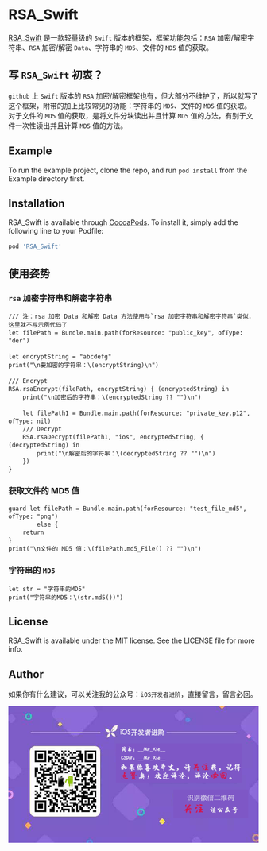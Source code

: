 # RSA_Swift

[RSA_Swift](https://github.com/821385843/RSA_Swift) 是一款轻量级的 `Swift` 版本的框架，框架功能包括：`RSA` 加密/解密字符串、`RSA` 加密/解密 `Data`、字符串的 `MD5`、文件的 `MD5` 值的获取。

## 写 `RSA_Swift` 初衷？
`github` 上 `Swift` 版本的 `RSA` 加密/解密框架也有，但大部分不维护了，所以就写了这个框架，附带的加上比较常见的功能：字符串的 `MD5`、文件的 `MD5` 值的获取。
对于文件的 `MD5` 值的获取，是将文件分块读出并且计算 `MD5` 值的方法，有别于文件一次性读出并且计算 `MD5` 值的方法。

## Example

To run the example project, clone the repo, and run `pod install` from the Example directory first.

## Installation

RSA_Swift is available through [CocoaPods](https://cocoapods.org). To install
it, simply add the following line to your Podfile:

```ruby
pod 'RSA_Swift'
```

## 使用姿势

### `rsa` 加密字符串和解密字符串

```
/// 注：rsa 加密 Data 和解密 Data 方法使用与`rsa 加密字符串和解密字符串`类似，这里就不写示例代码了
let filePath = Bundle.main.path(forResource: "public_key", ofType: "der")
        
let encryptString = "abcdefg"
print("\n要加密的字符串：\(encryptString)\n")
        
/// Encrypt
RSA.rsaEncrypt(filePath, encryptString) { (encryptedString) in
    print("\n加密后的字符串：\(encryptedString ?? "")\n")
            
    let filePath1 = Bundle.main.path(forResource: "private_key.p12", ofType: nil)
    /// Decrypt
    RSA.rsaDecrypt(filePath1, "ios", encryptedString, { (decryptedString) in
        print("\n解密后的字符串：\(decryptedString ?? "")\n")
    })
}
```


### 获取文件的 MD5 值

```
guard let filePath = Bundle.main.path(forResource: "test_file_md5", ofType: "png")
        else {
    return
}
print("\n文件的 MD5 值：\(filePath.md5_File() ?? "")\n")
```


### 字符串的 `MD5`

```
let str = "字符串的MD5"
print("字符串的MD5：\(str.md5())")
```

## License

RSA_Swift is available under the MIT license. See the LICENSE file for more info.

## Author
如果你有什么建议，可以关注我的公众号：`iOS开发者进阶`，直接留言，留言必回。

![输入图片说明](https://github.com/821385843/RSA_Swift/blob/master/Example/RSA_Swift/test_file_md5.png "在这里输入图片标题")
